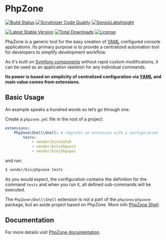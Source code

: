# PhpZone

[![Build Status](https://travis-ci.org/phpzone/phpzone.svg?branch=master)](https://travis-ci.org/phpzone/phpzone)
[![Scrutinizer Code Quality](https://scrutinizer-ci.com/g/phpzone/phpzone/badges/quality-score.png?b=master)](https://scrutinizer-ci.com/g/phpzone/phpzone/?branch=master)
[![SensioLabsInsight](https://insight.sensiolabs.com/projects/e4eca535-7714-4ae2-901a-99a735dd9915/mini.png)](https://insight.sensiolabs.com/projects/e4eca535-7714-4ae2-901a-99a735dd9915)

[![Latest Stable Version](https://poser.pugx.org/phpzone/phpzone/v/stable.png)](https://packagist.org/packages/phpzone/phpzone)
[![Total Downloads](https://poser.pugx.org/phpzone/phpzone/downloads.png)](https://packagist.org/packages/phpzone/phpzone)
[![License](https://poser.pugx.org/phpzone/phpzone/license.png)](https://packagist.org/packages/phpzone/phpzone)

PhpZone is a generic tool for the easy creation of [YAML] configured console applications. Its primary purpose is to
provide a centralized automation tool for developers to simplify development workflow.

As it's built on [Symfony components] without rapid custom modifications,
it can be used as an application skeleton for any individual commands.

**Its power is based on simplicity of centralized configuration via [YAML] and main value comes from extensions.**

## Basic Usage

An example speaks a hundred words so let’s go through one.

Create a `phpzone.yml` file in the root of a project:

```yaml
extensions:
    PhpZone\Shell\Shell: # register an extension with a configuration
        tests:
            - vendor/bin/behat
            - vendor/bin/phpunit
            - vendor/bin/phpspec
```

and run:

```bash
$ vendor/bin/phpzone tests
```

As you would expect, the configuration contains the definition for the command `tests` and when you run it, all
defined sub-commands will be executed.

The `PhpZone\Shell\Shell` extension is not a part of the `phpzone/phpzone` package, but an aside project
based on PhpZone. More info [PhpZone Shell].

## Documentation

For more details visit [PhpZone documentation].


[YAML]: http://symfony.com/doc/current/components/yaml/yaml_format.html
[Symfony components]: http://symfony.com/components
[PhpZone Shell]: https://github.com/phpzone/shell
[PhpZone documentation]: http://www.phpzone.org
